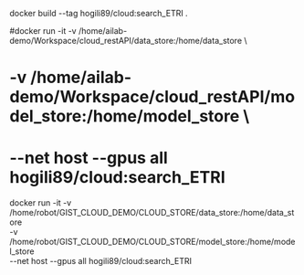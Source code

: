 docker build --tag hogili89/cloud:search_ETRI .

#docker run -it -v /home/ailab-demo/Workspace/cloud_restAPI/data_store:/home/data_store \
#            -v /home/ailab-demo/Workspace/cloud_restAPI/model_store:/home/model_store \
#        --net host --gpus all hogili89/cloud:search_ETRI

docker run -it -v /home/robot/GIST_CLOUD_DEMO/CLOUD_STORE/data_store:/home/data_store \
            -v /home/robot/GIST_CLOUD_DEMO/CLOUD_STORE/model_store:/home/model_store \
            --net host --gpus all hogili89/cloud:search_ETRI


